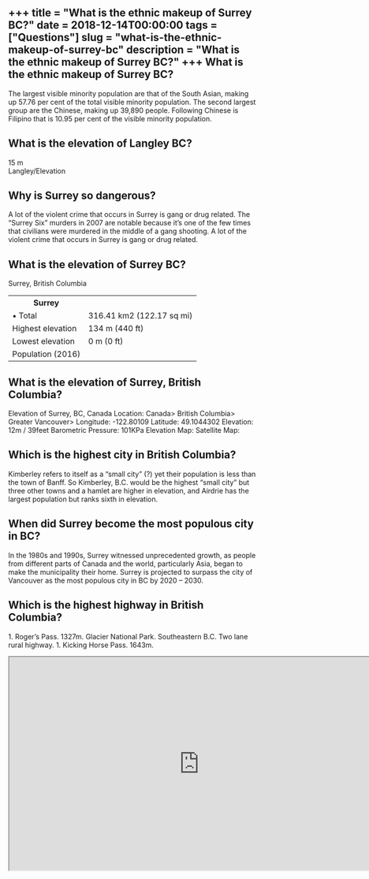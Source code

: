 +++
title = "What is the ethnic makeup of Surrey BC?"
date = 2018-12-14T00:00:00
tags = ["Questions"]
slug = "what-is-the-ethnic-makeup-of-surrey-bc"
description = "What is the ethnic makeup of Surrey BC?"
+++
What is the ethnic makeup of Surrey BC?
---------------------------------------

The largest visible minority population are that of the South Asian, making up 57.76 per cent of the total visible minority population. The second largest group are the Chinese, making up 39,890 people. Following Chinese is Filipino that is 10.95 per cent of the visible minority population.

What is the elevation of Langley BC?
------------------------------------

15 m  
Langley/Elevation

Why is Surrey so dangerous?
---------------------------

A lot of the violent crime that occurs in Surrey is gang or drug related. The “Surrey Six” murders in 2007 are notable because it’s one of the few times that civilians were murdered in the middle of a gang shooting. A lot of the violent crime that occurs in Surrey is gang or drug related.

What is the elevation of Surrey BC?
-----------------------------------

Surrey, British Columbia

<table><tr><th>Surrey</th></tr><tr><td>• Total</td><td>316.41 km2 (122.17 sq mi)</td></tr><tr><td>Highest elevation</td><td>134 m (440 ft)</td></tr><tr><td>Lowest elevation</td><td>0 m (0 ft)</td></tr><tr><td>Population (2016)</td></tr></table>

What is the elevation of Surrey, British Columbia?
--------------------------------------------------

Elevation of Surrey, BC, Canada Location: Canada&gt; British Columbia&gt; Greater Vancouver&gt; Longitude: -122.80109 Latitude: 49.1044302 Elevation: 12m / 39feet Barometric Pressure: 101KPa Elevation Map: Satellite Map:

Which is the highest city in British Columbia?
----------------------------------------------

Kimberley refers to itself as a “small city” (?) yet their population is less than the town of Banff. So Kimberley, B.C. would be the highest “small city” but three other towns and a hamlet are higher in elevation, and Airdrie has the largest population but ranks sixth in elevation.

When did Surrey become the most populous city in BC?
----------------------------------------------------

In the 1980s and 1990s, Surrey witnessed unprecedented growth, as people from different parts of Canada and the world, particularly Asia, began to make the municipality their home. Surrey is projected to surpass the city of Vancouver as the most populous city in BC by 2020 – 2030.

Which is the highest highway in British Columbia?
-------------------------------------------------

1\. Roger’s Pass. 1327m. Glacier National Park. Southeastern B.C. Two lane rural highway. 1. Kicking Horse Pass. 1643m.

<iframe allow="accelerometer; autoplay; clipboard-write; encrypted-media; gyroscope; picture-in-picture" allowfullscreen="" class="__youtube_prefs__  epyt-is-override  no-lazyload" data-no-lazy="1" data-origheight="433" data-origwidth="770" data-skipgform_ajax_framebjll="" height="433" id="_ytid_79088" loading="lazy" src="https://www.youtube.com/embed/JUSkRfHj6nQ?enablejsapi=1&autoplay=0&cc_load_policy=0&cc_lang_pref=&iv_load_policy=1&loop=0&modestbranding=0&rel=1&fs=1&playsinline=0&autohide=2&theme=dark&color=red&controls=1&" title="YouTube player" width="770"></iframe>